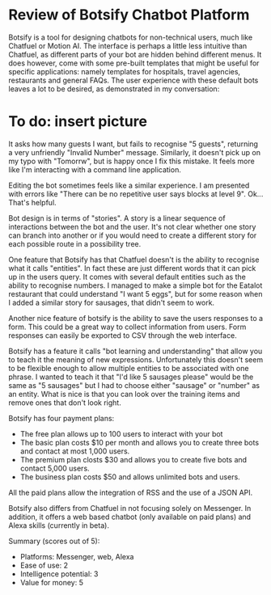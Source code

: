 Review of Botsify Chatbot Platform
==================================

Botsify is a tool for designing chatbots for non-technical users, much
like Chatfuel or Motion AI. The interface is perhaps a little less
intuitive than Chatfuel, as different parts of your bot are hidden
behind different menus. It does however, come with some pre-built
templates that might be useful for specific applications: namely
templates for hospitals, travel agencies, restaurants and general
FAQs. The user experience with these default bots leaves a lot to be
desired, as demonstrated in my conversation:

# To do: insert picture

It asks how many guests I want, but fails to recognise "5 guests",
returning a very unfriendly "Invalid Number" message. Similarly, it
doesn't pick up on my typo with "Tomorrw", but is happy once I fix
this mistake. It feels more like I'm interacting with a command line
application.

Editing the bot sometimes feels like a similar experience. I am
presented with errors like "There can be no repetitive user says
blocks at level 9". Ok... That's helpful.

Bot design is in terms of "stories". A story is a linear sequence of
interactions between the bot and the user. It's not clear whether one
story can branch into another or if you would need to create a
different story for each possible route in a possibility tree.

One feature that Botsify has that Chatfuel doesn't is the ability to
recognise what it calls "entities". In fact these are just different
words that it can pick up in the users query. It comes with several
default entities such as the ability to recognise numbers. I managed
to make a simple bot for the Eatalot restaurant that could understand
"I want 5 eggs", but for some reason when I added a similar story for
sausages, that didn't seem to work.

Another nice feature of botsify is the ability to save the users
responses to a form. This could be a great way to collect information
from users. Form responses can easily be exported to CSV through the
web interface.

Botsify has a feature it calls "bot learning and understanding" that
allow you to teach it the meaning of new expressions. Unfortunately
this doesn't seem to be flexible enough to allow multiple entities to
be associated with one phrase. I wanted to teach it that "I'd like 5
sausages please" would be the same as "5 sausages" but I had to choose
either "sausage" or "number" as an entity. What is nice is that you
can look over the training items and remove ones that don't look
right.

Botsify has four payment plans:

 - The free plan allows up to 100 users to interact with your bot
 - The basic plan costs $10 per month and allows you to create three
   bots and contact at most 1,000 users.
 - The premium plan closts $30 and allows you to create five bots and
   contact 5,000 users.
 - The business plan costs $50 and allows unlimited bots and users.
 
All the paid plans allow the integration of RSS and the use of a JSON
API.

Botsify also differs from Chatfuel in not focusing solely on
Messenger. In addition, it offers a web based chatbot (only available
on paid plans) and Alexa skills (currently in beta).

Summary (scores out of 5):

 - Platforms: Messenger, web, Alexa
 - Ease of use: 2
 - Intelligence potential: 3
 - Value for money: 5
